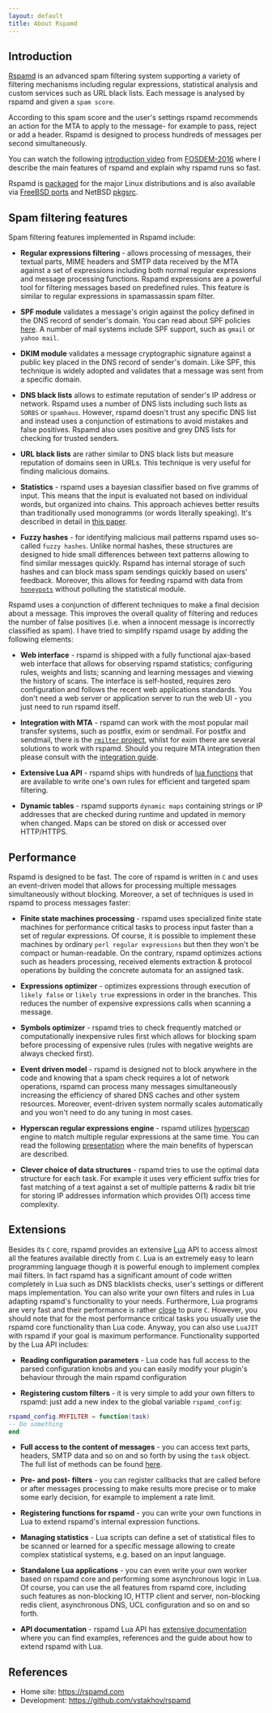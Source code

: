 ```yaml
---
layout: default
title: About Rspamd
---
```


## Introduction

[Rspamd](https://rspamd.com) is an advanced spam filtering system supporting a variety of filtering mechanisms
including regular expressions, statistical analysis and custom services
such as URL black lists. Each message is analysed by rspamd and given a `spam score`.

According to this spam score and the user's settings rspamd recommends an action for
the MTA to apply to the message- for example to pass, reject or add a header.
Rspamd is designed to process hundreds of messages per second simultaneously.

You can watch the following [introduction video](https://www.youtube.com/watch?v=_fl9i-az_Q0) from [FOSDEM-2016](http://fosdem.org) where I describe the main features of rspamd and explain why rspamd runs so fast.

Rspamd is [packaged](https://rspamd.com/downloads.html) for the major Linux distributions and is also available via [FreeBSD ports](https://freshports.org/mail/rspamd) and NetBSD [pkgsrc](https://pkgsrc.org).

## Spam filtering features

Spam filtering features implemented in Rspamd include:

* **Regular expressions filtering** - allows processing of messages, their textual parts, MIME headers and
SMTP data received by the MTA against a set of expressions including both normal regular expressions and
message processing functions. Rspamd expressions are a powerful tool for filtering messages based on
predefined rules. This feature is similar to regular expressions in spamassassin spam filter.


* **SPF module** validates a message's origin against the policy defined in the DNS record of sender's domain. You can read
about SPF policies [here](http://www.openspf.org/). A number of mail systems include SPF support, such as `gmail` or `yahoo mail`.


* **DKIM module** validates a message cryptographic signature against a public key placed in the DNS record of sender's domain. Like SPF,
this technique is widely adopted and validates that a message was sent from a specific domain.


* **DNS black lists** allows to estimate reputation of sender's IP address or network. Rspamd uses a number of DNS lists including such lists as
`SORBS` or `spamhaus`. However, rspamd doesn't trust any specific DNS list and instead uses a conjunction of estimations to
avoid mistakes and false positives. Rspamd also uses positive and grey DNS lists for checking for trusted senders.


* **URL black lists** are rather similar to DNS black lists but measure reputation of domains seen in URLs.
This technique is very useful for finding malicious domains.


* **Statistics** - rspamd uses a bayesian classifier based on five gramms of input. This means that the input is evaluated not based on individual
words, but organized into chains. This approach achieves better results than
traditionally used monogramms (or words literally speaking). It's described in detail in [this paper](http://osbf-lua.luaforge.net/papers/osbf-eddc.pdf).


* **Fuzzy hashes** - for identifying malicious mail patterns rspamd uses so-called `fuzzy hashes`. Unlike normal hashes, these structures are designed to hide
small differences between text patterns allowing to find similar messages quickly. Rspamd has internal storage of such hashes and can block mass spam sendings
quickly based on users' feedback. Moreover, this allows for feeding rspamd with data from [`honeypots`](http://en.wikipedia.org/wiki/Honeypot_(computing)#Spam_versions)
without polluting the statistical module.

Rspamd uses a conjunction of different techniques to make a final decision about a message. This improves the overall quality of filtering and reduces the number of
false positives (i.e. when a innocent message is incorrectly classified as spam). I have tried to simplify rspamd usage by adding the following elements:

* **Web interface** - rspamd is shipped with a fully functional ajax-based web interface that allows for observing rspamd statistics; configuring rules, weights and lists; scanning
and learning messages and viewing the history of scans. The interface is self-hosted, requires zero configuration and follows the recent web applications standards. You don't need a
web server or application server to run the web UI - you just need to run rspamd itself.

* **Integration with MTA** - rspamd can work with the most popular mail transfer systems, such as postfix, exim or sendmail. For postfix and sendmail, there is the [`rmilter` project](https://github.com/vstakhov/rmilter),
whilst for exim there are several solutions to work with rspamd. Should you require MTA integration then please consult with the [integration guide](https://rspamd.com/doc/integration.html).

* **Extensive Lua API** - rspamd ships with hundreds of [lua functions](https://rspamd.com/doc/lua) that are available to write one's own rules for efficient and targeted spam filtering.

* **Dynamic tables** - rspamd supports `dynamic maps` containing strings or IP addresses that are checked during runtime and updated in memory when changed. Maps can be stored on disk or accessed over HTTP/HTTPS.

## Performance

Rspamd is designed to be fast. The core of rspamd is written in `C` and uses an event-driven model that allows for processing multiple messages simultaneously without blocking.
Moreover, a set of techniques is used in rspamd to process messages faster:

* **Finite state machines processing** - rspamd uses specialized finite state machines for performance critical tasks to process input faster than a set of regular expressions.
Of course, it is possible to implement these machines by ordinary `perl regular expressions` but then they won't be compact or human-readable. On the contrary, rspamd optimizes
actions such as headers processing, received elements extraction & protocol operations by building the concrete automata for an assigned task.

* **Expressions optimizer** - optimizes expressions through execution of `likely false` or `likely true` expressions in order in the branches. This reduces the number of
expensive expressions calls when scanning a message.

* **Symbols optimizer** - rspamd tries to check frequently matched or computationally inexpensive rules first which allows for blocking spam before processing of
expensive rules (rules with negative weights are always checked first).

* **Event driven model** - rspamd is designed not to block anywhere in the code and knowing that a spam check requires a lot of network operations, rspamd can process many messages
simultaneously increasing the efficiency of shared DNS caches and other system resources. Moreover, event-driven system normally scales automatically and you won't need to do any
tuning in most cases.

* **Hyperscan regular expressions engine** - rspamd utilizes [hyperscan](https://01.org/hyperscan) engine to match multiple regular expressions at the same time. You can read the following [presentation](https://highsecure.ru/rspamd-hyperscan.pdf) where the main benefits of hyperscan are described.

* **Clever choice of data structures** - rspamd tries to use the optimal data structure for each task. For example it uses very efficient suffix tries for fast matching of a text
against a set of multiple patterns & radix bit trie for storing IP addresses information which provides O(1) access time complexity.

## Extensions

Besides its `C` core, rspamd provides an extensive [Lua](http://lua.org) API to access almost all the features available directly from `C`. Lua is an extremely easy
to learn programming language though it is powerful enough to implement complex mail filters. In fact rspamd has a significant amount of code written completely in Lua such as
DNS blacklists checks, user's settings or different maps implementation. You can also write your own filters and rules in Lua adapting rspamd's functionality to your needs.
Furthermore, Lua programs are very fast and their performance is rather [close](http://attractivechaos.github.io/plb/) to pure `C`. However, you should note that for the most
performance critical tasks you usually use the rspamd core functionality than Lua code. Anyway, you can also use `LuaJIT` with rspamd if your goal is maximum performance.
Functionality supported by the Lua API includes:

* **Reading configuration parameters** - Lua code has full access to the parsed configuration knobs and you can easily modify your plugin's behaviour through the main
rspamd configuration

* **Registering custom filters** - it is very simple to add your own filters to rspamd: just add a new index to the global variable `rspamd_config`:

~~~lua
rspamd_config.MYFILTER = function(task)
-- Do something
end
~~~

* **Full access to the content of messages** - you can access text parts, headers, SMTP data and so on and so forth by using the `task` object. The full list of methods can be found
[here](https://rspamd.com/doc/lua/task.html).


* **Pre- and post- filters** - you can register callbacks that are called before or after messages processing to make results more precise or to make some early decision,
for example to implement a rate limit.

* **Registering functions for rspamd** - you can write your own functions in Lua to extend rspamd's internal expression functions.

* **Managing statistics** - Lua scripts can define a set of statistical files to be scanned or learned for a specific message allowing to create complex
statistical systems, e.g. based on an input language.

* **Standalone Lua applications** - you can even write your own worker based on rspamd core and performing some asynchronous logic in Lua. Of course, you can use the
all features from rspamd core, including such features as non-blocking IO, HTTP client and server, non-blocking redis client, asynchronous DNS, UCL configuration and so on
and so forth.

* **API documentation** - rspamd Lua API has [extensive documentation](https://rspamd.com/doc/lua) where you can find examples, references and the guide about how to extend
rspamd with Lua.


## References

* Home site: <https://rspamd.com>
* Development: <https://github.com/vstakhov/rspamd>
